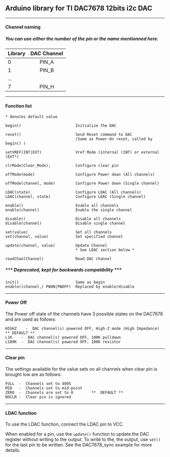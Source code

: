 ## Arduino library for TI DAC7678 12bits i2c DAC

------------------------------------------------------------------------------    
####  Channel naming
#####  You can use either the number of the pin or the name mentionned here.


 | Library        | DAC Channel
| ------------- |:-------------:|
| 0      | PIN_A
| 1     |  PIN_B
| ... | 
|7| PIN_H


----------


####  Function list
 `* denotes default value`
 
	begin()                        Initialize the DAC

	reset()                        Send Reset command to DAC 
								   (Same as Power-On reset, called by begin() )

	setVREF(INT|EXT)               Vref Mode (internal (INT) or external (EXT*)

	clrMode(Clear_Mode);           Configure clear pin

	offMode(mode)                  Configure Power down (All channels)

	offMode(channel, mode)         Configure Power down (Single channel)

	LDAC(state)                    Configure LDAC (All channels)
	LDAC(channel, state)           Configure LDAC (Single channel)
 
	enable()                       Enable all channels
	enable(channel)                Enable the single channel

	disable()                      Disable all channels
	disable(channel)               Disable single channel

	set(value)    		           Set all channels
	set(channel, value)    		   Set specified channel

	update(channel, value)    	   Update Channel 
								   * See LDAC section below *

	readChan(Channel)              Read DAC channel
   


#####  *** Deprecated, kept for backwards compatibility ***

	init()                         Same as begin
	enable((channel,) PWON|PWOFF)  Replaced by enable/disable


----------


  
####  Power Off
 
The Power off state of the channels have 3 possible states on the DAC7678 and are used as follows:
 
	HIGHZ 	 -  DAC channel(s) powered OFF, High-Z mode (High Impedance) ** DEFAULT **
	L1K    -  DAC channel(s) powered OFF, 100K pulldown
	L100K  -  DAC channel(s) powered OFF, 100K resistor 
 


----------


####  Clear pin
 
The settings available for the value sets on all channels when clear pin is brought low are as follows:
 
	FULL  -  Channels set to 4095  
	MID   -  Channels set to mid-point   
	ZERO  -  Channels are set to 0        **  DEFAULT **
	NOCLR -  Clear pin is ignored


----------
#### LDAC function
To use the LDAC function, connect the LDAC pin to VCC.

When enabled for a pin, use the `update()` function to update the DAC register without writing to the output. To write to the, the output, use `set()` for the last pin to be written. See the DAC7678_sync example for more details.
